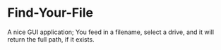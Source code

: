 # Find-Your-File
A nice GUI application; You feed in a filename, select a drive, and it will return the full path, if it exists.
